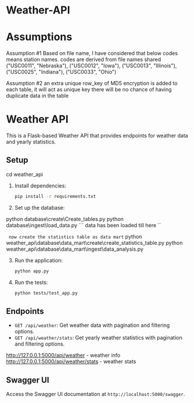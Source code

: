 # Weather-API
# Assumptions

Assumption #1
Based on file name, I have considered that below codes means station names. codes are derived from file names shared 
("USC0011", "Nebraska"),
("USC0012", "Iowa"),
("USC0013", "Illinois"),
("USC0025", "Indiana"),
("USC0033", "Ohio")

Assumption #2 an extra unique row_key of MD5 encryption is added to each table, it will act as unique key
there will be no chance of having duplicate data in the table


# Weather API

This is a Flask-based Weather API that provides endpoints for weather data and yearly statistics.

## Setup
cd weather_api
1. Install dependencies:
    ```sh
    pip install -r requirements.txt
    ```

2. Set up the database:

python database\create\Create_tables.py
python database\ingest\load_data.py
``` data has been loaded till here ``

``` now create the statistics table as data mart```
python weather_api\database\data_mart\create\create_statistics_table.py
python weather_api\database\data_mart\ingest\data_analysis.py


3. Run the application:
    ```sh
    python app.py
    ```

4. Run the tests:
    ```sh
    python tests/test_app.py
    ```

## Endpoints

- `GET /api/weather`: Get weather data with pagination and filtering options.
- `GET /api/weather/stats`: Get yearly weather statistics with pagination and filtering options.

http://127.0.0.1:5000/api/weather - weather info
http://127.0.0.1:5000/api/weather/stats - weather stats
## Swagger UI

Access the Swagger UI documentation at `http://localhost:5000/swagger`.
